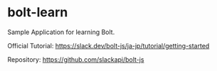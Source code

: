 # bolt-learn

Sample Application for learning Bolt.

Official Tutorial: https://slack.dev/bolt-js/ja-jp/tutorial/getting-started

Repository: https://github.com/slackapi/bolt-js
